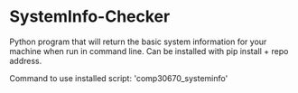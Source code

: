 # SystemInfo-Checker

Python program that will return the basic system information for your machine when run in command line.
Can be installed with pip install + repo address.

Command to use installed script: 'comp30670_systeminfo'
